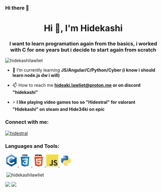 ### Hi there 👋
<h1 align="center">Hi 👋, I'm Hidekashi</h1>
<h3 align="center">I want to learn programation again from the basics, i worked with C for one years but i decide to start again from scratch</h3>

<p align="left"> <img src="https://komarev.com/ghpvc/?username=hidekashilawliet&label=Profile%20views&color=0e75b6&style=flat-square" alt="hidekashilawliet" /> </p>

- 🌱 I’m currently learning **JS/Angular/C/Python/Cyber (i know i should learn node.js dw i will)**

- 📫 How to reach me **hideaki.lawliet@proton.me or on discord "hidekashi"**

- ⚡  **I like playing video games too so "Hidestral" for valorant "Hidekashi" on steam and Hide34ki on epic**

<h3 align="left">Connect with me:</h3>
<p align="left">
<a href="https://www.instagram.com/hidestral/" target="_blank"><img align="center" src="https://raw.githubusercontent.com/rahuldkjain/github-profile-readme-generator/master/src/images/icons/Social/instagram.svg" alt="hidestral" height="30" width="40" /></a>
</p>

<h3 align="left">Languages and Tools:</h3>
<p align="left"> <a href="https://www.cprogramming.com/" target="_blank" rel="noreferrer"> <img src="https://raw.githubusercontent.com/devicons/devicon/master/icons/c/c-original.svg" alt="c" width="40" height="40"/> </a> <a href="https://www.w3schools.com/css/" target="_blank" rel="noreferrer"> <img src="https://raw.githubusercontent.com/devicons/devicon/master/icons/css3/css3-original-wordmark.svg" alt="css3" width="40" height="40"/> </a> <a href="https://www.w3.org/html/" target="_blank" rel="noreferrer"> <img src="https://raw.githubusercontent.com/devicons/devicon/master/icons/html5/html5-original-wordmark.svg" alt="html5" width="40" height="40"/> </a> <a href="https://developer.mozilla.org/en-US/docs/Web/JavaScript" target="_blank" rel="noreferrer"> <img src="https://raw.githubusercontent.com/devicons/devicon/master/icons/javascript/javascript-original.svg" alt="javascript" width="40" height="40"/> </a> <a href="https://www.python.org" target="_blank" rel="noreferrer"> <img src="https://raw.githubusercontent.com/devicons/devicon/master/icons/python/python-original.svg" alt="python" width="40" height="40"/> </a> </p>

<p>&nbsp;<img align="center" src="https://github-readme-stats.vercel.app/api?username=hidekashilawliet&show_icons=true&theme=dracula&title_color=ffffff&text_color=d9fdff&locale=en" alt="hidekashilawliet" /></p>


![](https://github-readme-stats.vercel.app/api/top-langs/?username=philippart-s&theme=radical&hide_langs_below=8)
![](https://github-readme-stats.vercel.app/api?username=philippart-s&show_icons=true&theme=radical&count_private=true)
